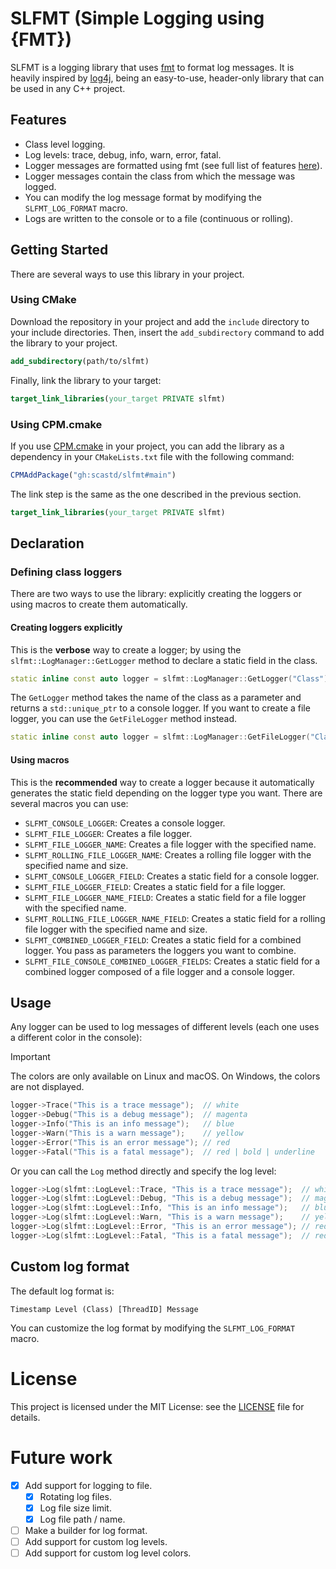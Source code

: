# SLFMT (Simple Logging using {FMT})

SLFMT is a logging library that uses [fmt](https://github.com/fmtlib/fmt) to format log messages.
It is heavily inspired by [log4j](https://www.slf4j.org/), being an easy-to-use, header-only library that can be used
in any C++ project.

## Features

- Class level logging.
- Log levels: trace, debug, info, warn, error, fatal.
- Logger messages are formatted using fmt (see full list of
  features [here](https://github.com/fmtlib/fmt/blob/master/README.rst#features)).
- Logger messages contain the class from which the message was logged.
- You can modify the log message format by modifying the `SLFMT_LOG_FORMAT` macro.
- Logs are written to the console or to a file (continuous or rolling).

## Getting Started

There are several ways to use this library in your project.

### Using CMake

Download the repository in your project and add the `include` directory to your include directories.
Then, insert the `add_subdirectory` command to add the library to your project.

```cmake
add_subdirectory(path/to/slfmt)
```

Finally, link the library to your target:

```cmake
target_link_libraries(your_target PRIVATE slfmt)
```

### Using CPM.cmake

If you use [CPM.cmake](https://github.com/cpm-cmake/CPM.cmake) in your project, you can add the library
as a dependency in your `CMakeLists.txt` file with the following command:

```cmake
CPMAddPackage("gh:scastd/slfmt#main")
```

The link step is the same as the one described in the previous section.

```cmake
target_link_libraries(your_target PRIVATE slfmt)
```

## Declaration

### Defining class loggers

There are two ways to use the library: explicitly creating the loggers or using macros to create them automatically.

#### Creating loggers explicitly

This is the **verbose** way to create a logger; by using the `slfmt::LogManager::GetLogger` method to
declare a static field in the class.

```c++
static inline const auto logger = slfmt::LogManager::GetLogger("Class");
```

The `GetLogger` method takes the name of the class as a parameter and returns a `std::unique_ptr` to a console logger.
If you want to create a file logger, you can use the `GetFileLogger` method instead.

```c++
static inline const auto logger = slfmt::LogManager::GetFileLogger("Class", "path/to/file.log");
```

#### Using macros

This is the **recommended** way to create a logger because it automatically generates the static field depending on the
logger type you want.
There are several macros you can use:

- `SLFMT_CONSOLE_LOGGER`: Creates a console logger.
- `SLFMT_FILE_LOGGER`: Creates a file logger.
- `SLFMT_FILE_LOGGER_NAME`: Creates a file logger with the specified name.
- `SLFMT_ROLLING_FILE_LOGGER_NAME`: Creates a rolling file logger with the specified name and size.
- `SLFMT_CONSOLE_LOGGER_FIELD`: Creates a static field for a console logger.
- `SLFMT_FILE_LOGGER_FIELD`: Creates a static field for a file logger.
- `SLFMT_FILE_LOGGER_NAME_FIELD`: Creates a static field for a file logger with the specified name.
- `SLFMT_ROLLING_FILE_LOGGER_NAME_FIELD`: Creates a static field for a rolling file logger with the specified name and
  size.
- `SLFMT_COMBINED_LOGGER_FIELD`: Creates a static field for a combined logger. You pass as parameters the loggers you
  want to combine.
- `SLFMT_FILE_CONSOLE_COMBINED_LOGGER_FIELDS`: Creates a static field for a combined logger composed of a file logger
  and a console logger.

## Usage

Any logger can be used to log messages of different levels (each one uses a different color in the console):

> [!IMPORTANT]
> The colors are only available on Linux and macOS. On Windows, the colors are not displayed.

```c++
logger->Trace("This is a trace message");  // white
logger->Debug("This is a debug message");  // magenta
logger->Info("This is an info message");   // blue
logger->Warn("This is a warn message");    // yellow
logger->Error("This is an error message"); // red
logger->Fatal("This is a fatal message");  // red | bold | underline
```

Or you can call the `Log` method directly and specify the log level:

```c++
logger->Log(slfmt::LogLevel::Trace, "This is a trace message");  // white
logger->Log(slfmt::LogLevel::Debug, "This is a debug message");  // magenta
logger->Log(slfmt::LogLevel::Info, "This is an info message");   // blue
logger->Log(slfmt::LogLevel::Warn, "This is a warn message");    // yellow
logger->Log(slfmt::LogLevel::Error, "This is an error message"); // red
logger->Log(slfmt::LogLevel::Fatal, "This is a fatal message");  // red | bold | underline
```

## Custom log format

The default log format is:

```text
Timestamp Level (Class) [ThreadID] Message
```

You can customize the log format by modifying the `SLFMT_LOG_FORMAT` macro.

# License

This project is licensed under the MIT License: see the [LICENSE](LICENSE.txt) file for details.

# Future work

- [x] Add support for logging to file.
    - [X] Rotating log files.
    - [X] Log file size limit.
    - [x] Log file path / name.
- [ ] Make a builder for log format.
- [ ] Add support for custom log levels.
- [ ] Add support for custom log level colors.
